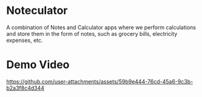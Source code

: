 

# Noteculator
A combination of Notes and Calculator apps where we perform calculations and store them in the form of notes, such as grocery bills, electricity expenses, etc.

# Demo Video
https://github.com/user-attachments/assets/59b9e444-76cd-45a6-9c3b-b2a3f8c4d344
